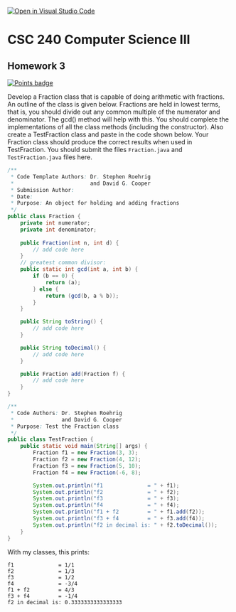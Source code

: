 [![Open in Visual Studio Code](https://classroom.github.com/assets/open-in-vscode-f059dc9a6f8d3a56e377f745f24479a46679e63a5d9fe6f495e02850cd0d8118.svg)](https://classroom.github.com/online_ide?assignment_repo_id=7038730&assignment_repo_type=AssignmentRepo)
# CSC 240 Computer Science III
## Homework 3

[![Points badge](../../blob/badges/.github/badges/points.svg)](../../actions)

Develop a Fraction class that is capable of doing arithmetic with fractions.  An outline of the class is given below.  Fractions are held in lowest terms, that is, you should divide out any common multiple of the numerator and denominator. The  gcd() method will help with this. You should complete the implementations of all the class methods (including the constructor).  Also create a TestFraction class and paste in the code shown below.  Your Fraction class should produce the correct results when used in TestFraction. You should submit the files `Fraction.java` and `TestFraction.java` files here. 

```java
/**
 * Code Template Authors: Dr. Stephen Roehrig
 *                        and David G. Cooper
 * Submission Author: 
 * Date: 
 * Purpose: An object for holding and adding fractions
 */
public class Fraction {
    private int numerator;
    private int denominator;
    
    public Fraction(int n, int d) {
        // add code here
    }
    // greatest common divisor:
    public static int gcd(int a, int b) { 
        if (b == 0) {
            return (a);
        } else {
            return (gcd(b, a % b));
        }
    }

    public String toString() {
        // add code here 
    }

    public String toDecimal() {
        // add code here
    }

    public Fraction add(Fraction f) {
        // add code here
    }
}
```


```java
/**
 * Code Authors: Dr. Stephen Roehrig
 *               and David G. Cooper
 * Purpose: Test the Fraction class
 */
public class TestFraction {
    public static void main(String[] args) {
        Fraction f1 = new Fraction(3, 3);
        Fraction f2 = new Fraction(4, 12);
        Fraction f3 = new Fraction(5, 10);
        Fraction f4 = new Fraction(-6, 8);

        System.out.println("f1              = " + f1);
        System.out.println("f2              = " + f2);
        System.out.println("f3              = " + f3);
        System.out.println("f4              = " + f4);
        System.out.println("f1 + f2         = " + f1.add(f2));
        System.out.println("f3 + f4         = " + f3.add(f4));
        System.out.println("f2 in decimal is: " + f2.toDecimal());
    }
}
```

With my classes, this prints:
```
f1              = 1/1
f2              = 1/3
f3              = 1/2
f4              = -3/4
f1 + f2         = 4/3
f3 + f4         = -1/4
f2 in decimal is: 0.3333333333333333
```
 
